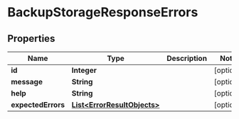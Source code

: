 

# BackupStorageResponseErrors


## Properties

| Name | Type | Description | Notes |
|------------ | ------------- | ------------- | -------------|
|**id** | **Integer** |  |  [optional] |
|**message** | **String** |  |  [optional] |
|**help** | **String** |  |  [optional] |
|**expectedErrors** | [**List&lt;ErrorResultObjects&gt;**](ErrorResultObjects.md) |  |  [optional] |



